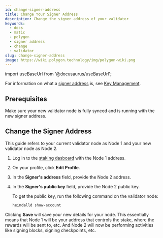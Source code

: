 ```yaml
---
id: change-signer-address
title: Change Your Signer Address
description: Change the signer address of your validator
keywords:
  - docs
  - matic
  - polygon
  - signer address
  - change
  - validator
slug: change-signer-address
image: https://wiki.polygon.technology/img/polygon-wiki.png
---
```

import useBaseUrl from '@docusaurus/useBaseUrl';

For information on what a [signer address](/docs/maintain/glossary.md#signer-address) is, see 
[Key Management](/docs/maintain/validator/core-components/key-management).

## Prerequisites

Make sure your new validator node is fully synced and is running with the new signer address.

## Change the Signer Address

This guide refers to your current validator node as Node 1 and your new validator node as Node 2.

1. Log in to the [staking dasboard](https://staking.polygon.technology/) with the Node 1 address.
2. On your profile, click **Edit Profile**.
3. In the **Signer's address** field, provide the Node 2 address.
4. In the **Signer's public key** field, provide the Node 2 public key.

   To get the public key, run the following command on the validator node:

   ```sh
   heimdalld show-account
   ```

Clicking **Save** will save your new details for your node. This essentially means that Node 1 will be your address that controls the stake, where the rewards will be sent to, etc. And Node 2 will now be performing activities like signing blocks, signing checkpoints, etc.
